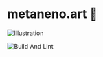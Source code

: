 # metaneno.art :pill:

![Illustration](https://user-images.githubusercontent.com/12670155/97078060-16acf700-1624-11eb-88d3-0a751c3907be.png)

![Build And Lint](https://github.com/calmery-chan/metaneno/workflows/Build%20And%20Lint/badge.svg)
